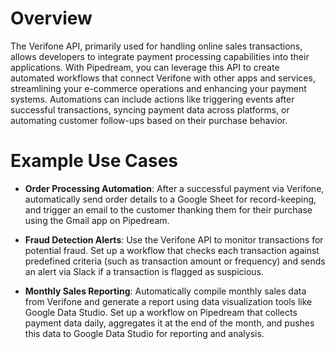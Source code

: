 # Overview

The Verifone API, primarily used for handling online sales transactions, allows developers to integrate payment processing capabilities into their applications. With Pipedream, you can leverage this API to create automated workflows that connect Verifone with other apps and services, streamlining your e-commerce operations and enhancing your payment systems. Automations can include actions like triggering events after successful transactions, syncing payment data across platforms, or automating customer follow-ups based on their purchase behavior.

# Example Use Cases

- **Order Processing Automation**: After a successful payment via Verifone, automatically send order details to a Google Sheet for record-keeping, and trigger an email to the customer thanking them for their purchase using the Gmail app on Pipedream.

- **Fraud Detection Alerts**: Use the Verifone API to monitor transactions for potential fraud. Set up a workflow that checks each transaction against predefined criteria (such as transaction amount or frequency) and sends an alert via Slack if a transaction is flagged as suspicious.

- **Monthly Sales Reporting**: Automatically compile monthly sales data from Verifone and generate a report using data visualization tools like Google Data Studio. Set up a workflow on Pipedream that collects payment data daily, aggregates it at the end of the month, and pushes this data to Google Data Studio for reporting and analysis.
